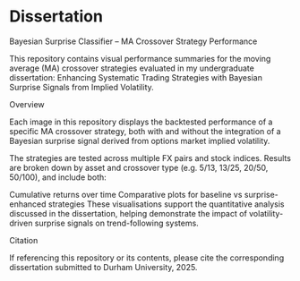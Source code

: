 # Dissertation
Bayesian Surprise Classifier – MA Crossover Strategy Performance

This repository contains visual performance summaries for the moving average (MA) crossover strategies evaluated in my undergraduate dissertation: Enhancing Systematic Trading Strategies with Bayesian Surprise Signals from Implied Volatility.

Overview

Each image in this repository displays the backtested performance of a specific MA crossover strategy, both with and without the integration of a Bayesian surprise signal derived from options market implied volatility.

The strategies are tested across multiple FX pairs and stock indices. Results are broken down by asset and crossover type (e.g. 5/13, 13/25, 20/50, 50/100), and include both:

Cumulative returns over time
Comparative plots for baseline vs surprise-enhanced strategies
These visualisations support the quantitative analysis discussed in the dissertation, helping demonstrate the impact of volatility-driven surprise signals on trend-following systems.


Citation

If referencing this repository or its contents, please cite the corresponding dissertation submitted to Durham University, 2025.

